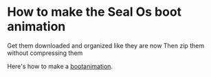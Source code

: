 # How to make the Seal Os boot animation 

Get them downloaded and organized like they are now
Then zip them without compressing them

Here's how to make a [bootanimation](https://android.googlesource.com/platform/frameworks/base/+/master/cmds/bootanimation/FORMAT.md).
